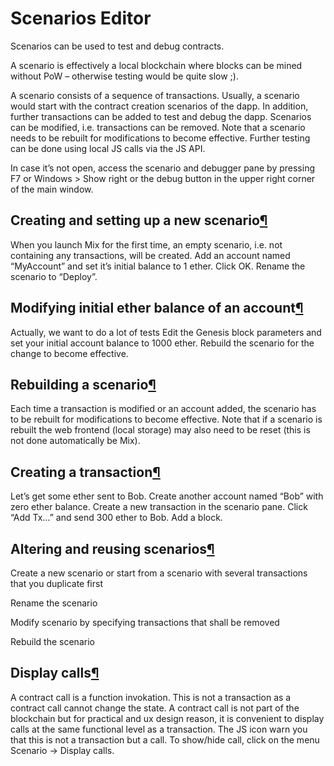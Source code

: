 # Scenarios Editor

Scenarios can be used to test and debug contracts.

A scenario is effectively a local blockchain where blocks can be mined without PoW – otherwise testing would be quite slow ;\).

A scenario consists of a sequence of transactions. Usually, a scenario would start with the contract creation scenarios of the dapp. In addition, further transactions can be added to test and debug the dapp. Scenarios can be modified, i.e. transactions can be removed. Note that a scenario needs to be rebuilt for modifications to become effective. Further testing can be done using local JS calls via the JS API.

In case it’s not open, access the scenario and debugger pane by pressing F7 or Windows &gt; Show right or the debug button in the upper right corner of the main window.

## Creating and setting up a new scenario[¶](scenarios-editor.md)​ <a id="creating-and-setting-up-a-new-scenario"></a>

When you launch Mix for the first time, an empty scenario, i.e. not containing any transactions, will be created. Add an account named “MyAccount” and set it’s initial balance to 1 ether. Click OK. Rename the scenario to “Deploy”.

## Modifying initial ether balance of an account[¶](scenarios-editor.md)​ <a id="modifying-initial-ether-balance-of-an-account"></a>

Actually, we want to do a lot of tests Edit the Genesis block parameters and set your initial account balance to 1000 ether. Rebuild the scenario for the change to become effective.

## Rebuilding a scenario[¶](scenarios-editor.md)​ <a id="rebuilding-a-scenario"></a>

Each time a transaction is modified or an account added, the scenario has to be rebuilt for modifications to become effective. Note that if a scenario is rebuilt the web frontend \(local storage\) may also need to be reset \(this is not done automatically be Mix\).

## Creating a transaction[¶](scenarios-editor.md)​ <a id="creating-a-transaction"></a>

Let’s get some ether sent to Bob. Create another account named “Bob” with zero ether balance. Create a new transaction in the scenario pane. Click “Add Tx…” and send 300 ether to Bob. Add a block.

## Altering and reusing scenarios[¶](scenarios-editor.md)​ <a id="altering-and-reusing-scenarios"></a>

Create a new scenario or start from a scenario with several transactions that you duplicate first

Rename the scenario

Modify scenario by specifying transactions that shall be removed

Rebuild the scenario

## Display calls[¶](scenarios-editor.md)​ <a id="display-calls"></a>

A contract call is a function invokation. This is not a transaction as a contract call cannot change the state. A contract call is not part of the blockchain but for practical and ux design reason, it is convenient to display calls at the same functional level as a transaction. The JS icon warn you that this is not a transaction but a call. To show/hide call, click on the menu Scenario -&gt; Display calls.

